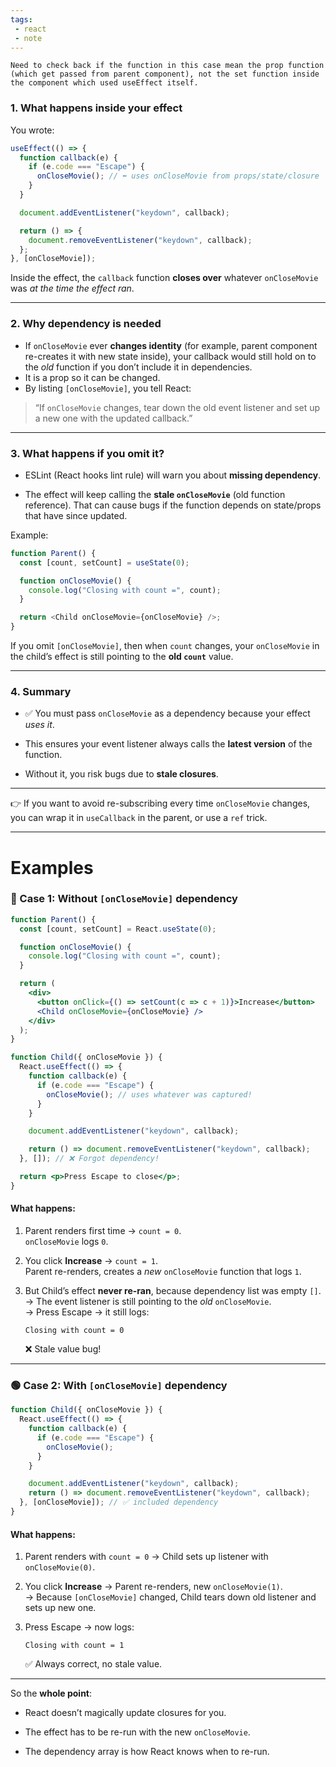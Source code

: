 ```yaml
---
tags: 
 - react
 - note
---
```


```ad-note
Need to check back if the function in this case mean the prop function (which get passed from parent component), not the set function inside the component which used useEffect itself.
```

### 1. What happens inside your effect

You wrote:

```js
useEffect(() => {
  function callback(e) {
    if (e.code === "Escape") {
      onCloseMovie(); // ⬅️ uses onCloseMovie from props/state/closure
    }
  }

  document.addEventListener("keydown", callback);

  return () => {
    document.removeEventListener("keydown", callback);
  };
}, [onCloseMovie]);
```

Inside the effect, the `callback` function **closes over** whatever `onCloseMovie` was _at the time the effect ran_.

---

### 2. Why dependency is needed

- If `onCloseMovie` ever **changes identity** (for example, parent component re-creates it with new state inside), your callback would still hold on to the _old_ function if you don’t include it in dependencies.
- It is a prop so it can be changed.
- By listing `[onCloseMovie]`, you tell React:
    

> “If `onCloseMovie` changes, tear down the old event listener and set up a new one with the updated callback.”

---

### 3. What happens if you omit it?

- ESLint (React hooks lint rule) will warn you about **missing dependency**.
    
- The effect will keep calling the **stale `onCloseMovie`** (old function reference). That can cause bugs if the function depends on state/props that have since updated.
    

Example:

```js
function Parent() {
  const [count, setCount] = useState(0);

  function onCloseMovie() {
    console.log("Closing with count =", count);
  }

  return <Child onCloseMovie={onCloseMovie} />;
}
```

If you omit `[onCloseMovie]`, then when `count` changes, your `onCloseMovie` in the child’s effect is still pointing to the **old `count`** value.

---

### 4. Summary

- ✅ You must pass `onCloseMovie` as a dependency because your effect _uses it_.
    
- This ensures your event listener always calls the **latest version** of the function.
    
- Without it, you risk bugs due to **stale closures**.
    

---

👉 If you want to avoid re-subscribing every time `onCloseMovie` changes, you can wrap it in `useCallback` in the parent, or use a `ref` trick.

---

# Examples

### 🔴 Case 1: **Without `[onCloseMovie]` dependency**

```jsx
function Parent() {
  const [count, setCount] = React.useState(0);

  function onCloseMovie() {
    console.log("Closing with count =", count);
  }

  return (
    <div>
      <button onClick={() => setCount(c => c + 1)}>Increase</button>
      <Child onCloseMovie={onCloseMovie} />
    </div>
  );
}

function Child({ onCloseMovie }) {
  React.useEffect(() => {
    function callback(e) {
      if (e.code === "Escape") {
        onCloseMovie(); // uses whatever was captured!
      }
    }

    document.addEventListener("keydown", callback);

    return () => document.removeEventListener("keydown", callback);
  }, []); // ❌ Forgot dependency!

  return <p>Press Escape to close</p>;
}
```

#### What happens:

1. Parent renders first time → `count = 0`.  
    `onCloseMovie` logs `0`.
    
2. You click **Increase** → `count = 1`.  
    Parent re-renders, creates a _new_ `onCloseMovie` function that logs `1`.
    
3. But Child’s effect **never re-ran**, because dependency list was empty `[]`.  
    → The event listener is still pointing to the _old_ `onCloseMovie`.  
    → Press Escape → it still logs:
    
    ```
    Closing with count = 0
    ```
    
    ❌ Stale value bug!
    

---

### 🟢 Case 2: **With `[onCloseMovie]` dependency**

```jsx
function Child({ onCloseMovie }) {
  React.useEffect(() => {
    function callback(e) {
      if (e.code === "Escape") {
        onCloseMovie();
      }
    }

    document.addEventListener("keydown", callback);
    return () => document.removeEventListener("keydown", callback);
  }, [onCloseMovie]); // ✅ included dependency
}
```

#### What happens:

1. Parent renders with `count = 0` → Child sets up listener with `onCloseMovie(0)`.
    
2. You click **Increase** → Parent re-renders, new `onCloseMovie(1)`.  
    → Because `[onCloseMovie]` changed, Child tears down old listener and sets up new one.
    
3. Press Escape → now logs:
    
    ```
    Closing with count = 1
    ```
    
    ✅ Always correct, no stale value.
    

---

So the **whole point**:

- React doesn’t magically update closures for you.
    
- The effect has to be re-run with the new `onCloseMovie`.
    
- The dependency array is how React knows when to re-run.
    